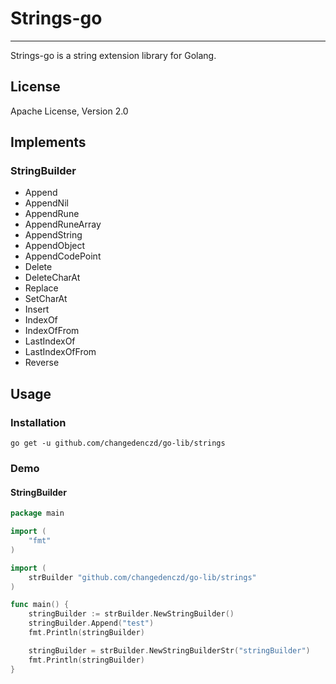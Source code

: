 # Strings-go

---

Strings-go is a string extension library for Golang.

## License

Apache License, Version 2.0

## Implements

### StringBuilder

* Append
* AppendNil
* AppendRune
* AppendRuneArray
* AppendString
* AppendObject
* AppendCodePoint
* Delete
* DeleteCharAt
* Replace
* SetCharAt
* Insert
* IndexOf
* IndexOfFrom
* LastIndexOf
* LastIndexOfFrom
* Reverse


## Usage
### Installation
```shell
go get -u github.com/changedenczd/go-lib/strings
```

### Demo
#### StringBuilder

```go
package main

import (
	"fmt"
)

import (
	strBuilder "github.com/changedenczd/go-lib/strings"
)

func main() {
	stringBuilder := strBuilder.NewStringBuilder()
	stringBuilder.Append("test")
	fmt.Println(stringBuilder)

	stringBuilder = strBuilder.NewStringBuilderStr("stringBuilder")
	fmt.Println(stringBuilder)
}
```
